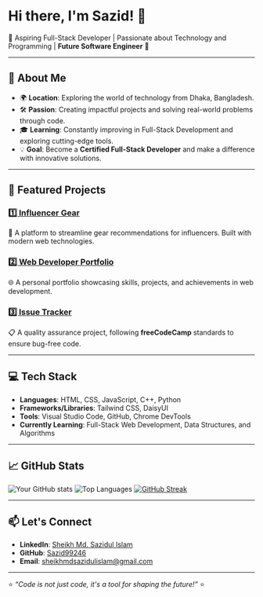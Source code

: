 # Hi there, I'm Sazid! 👋

🚀 Aspiring Full-Stack Developer | Passionate about Technology and Programming | **Future Software Engineer** 🌟

---

## 🌟 About Me
- 🌍 **Location**: Exploring the world of technology from Dhaka, Bangladesh.
- 🛠️ **Passion**: Creating impactful projects and solving real-world problems through code.
- 🎓 **Learning**: Constantly improving in Full-Stack Development and exploring cutting-edge tools.
- 💡 **Goal**: Become a **Certified Full-Stack Developer** and make a difference with innovative solutions.

---

## 📂 Featured Projects
### [1️⃣ Influencer Gear](https://github.com/Sazid99246/influencer-gear)
🔗 A platform to streamline gear recommendations for influencers. Built with modern web technologies.

### [2️⃣ Web Developer Portfolio](https://github.com/Sazid99246/web-developer-portfolio)
🌐 A personal portfolio showcasing skills, projects, and achievements in web development.

### [3️⃣ Issue Tracker](https://github.com/Sazid99246/issue-tracker)
📋 A quality assurance project, following **freeCodeCamp** standards to ensure bug-free code.

---

## 💻 Tech Stack
- **Languages**: HTML, CSS, JavaScript, C++, Python
- **Frameworks/Libraries**: Tailwind CSS, DaisyUI
- **Tools**: Visual Studio Code, GitHub, Chrome DevTools
- **Currently Learning**: Full-Stack Web Development, Data Structures, and Algorithms

---

## 📈 GitHub Stats
![Your GitHub stats](https://github-readme-stats.vercel.app/api?username=Sazid99246&show_icons=true&theme=radical&hide_title=true&include_all_commits=true)
![Top Languages](https://github-readme-stats.vercel.app/api/top-langs/?username=Sazid99246&layout=compact&theme=radical&hide_progress=true&&langs_count=8)
[![GitHub Streak](https://streak-stats.demolab.com?user=Sazid99246&theme=radical&hide_border=true)](https://git.io/streak-stats)

---

## 📫 Let's Connect
- **LinkedIn**: [Sheikh Md. Sazidul Islam](https://linkedin.com/in/sazidul-islam)
- **GitHub**: [Sazid99246](https://github.com/Sazid99246)
- **Email**: [sheikhmdsazidulislam@gmail.com](mailto:sheikhmdsazidulislam@gmail.com)

---

⭐️ _“Code is not just code, it's a tool for shaping the future!”_ ⭐️
